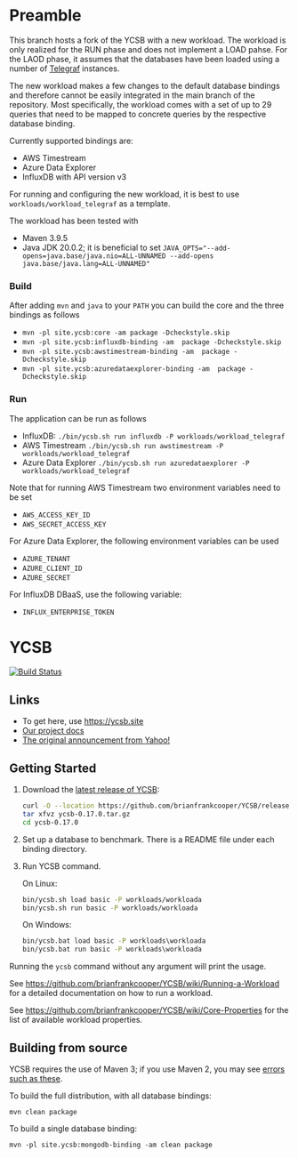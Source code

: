 <!--
Copyright (c) 2010 Yahoo! Inc., 2012 - 2016 YCSB contributors.
Copyright (c) 2024 benchANT GmbH. All rights reserved.
All rights reserved.

Licensed under the Apache License, Version 2.0 (the "License"); you
may not use this file except in compliance with the License. You
may obtain a copy of the License at

http://www.apache.org/licenses/LICENSE-2.0

Unless required by applicable law or agreed to in writing, software
distributed under the License is distributed on an "AS IS" BASIS,
WITHOUT WARRANTIES OR CONDITIONS OF ANY KIND, either express or
implied. See the License for the specific language governing
permissions and limitations under the License. See accompanying
LICENSE file.
-->

# Preamble

This branch hosts a fork of the YCSB with a new workload. The workload is only realized for the RUN phase
and does not implement a LOAD pahse. For the LAOD phase, it assumes that the databases have been loaded 
using a number of [Telegraf](https://www.influxdata.com/time-series-platform/telegraf/) instances.

The new workload makes a few changes to the default database bindings and therefore cannot be easily
integrated in the main branch of the repository. Most specifically, the workload comes with a set of 
up to 29 queries that need to be mapped to concrete queries by the respective database binding.

Currently supported bindings are:
- AWS Timestream
- Azure Data Explorer
- InfluxDB with API version v3

For running and configuring the new workload, it is best to use `workloads/workload_telegraf` as a template.

The workload has been tested with 
- Maven 3.9.5
- Java JDK 20.0.2; it is beneficial to set `JAVA_OPTS="--add-opens=java.base/java.nio=ALL-UNNAMED --add-opens java.base/java.lang=ALL-UNNAMED"`

### Build

After adding `mvn` and `java` to your `PATH` you can build the core and the three bindings as follows

* `mvn -pl site.ycsb:core -am package -Dcheckstyle.skip`
* `mvn -pl site.ycsb:influxdb-binding -am  package -Dcheckstyle.skip`
* `mvn -pl site.ycsb:awstimestream-binding -am  package -Dcheckstyle.skip`
* `mvn -pl site.ycsb:azuredataexplorer-binding -am  package -Dcheckstyle.skip`

### Run

The application can be run as follows

* InfluxDB: `./bin/ycsb.sh run influxdb -P workloads/workload_telegraf`
* AWS Timestream `./bin/ycsb.sh run awstimestream -P workloads/workload_telegraf`
* Azure Data Explorer `./bin/ycsb.sh run azuredataexplorer -P workloads/workload_telegraf`

Note that for running AWS Timestream two environment variables need to be set
- `AWS_ACCESS_KEY_ID`
- `AWS_SECRET_ACCESS_KEY`

For Azure Data Explorer, the following environment variables can be used
- `AZURE_TENANT`
- `AZURE_CLIENT_ID`
- `AZURE_SECRET`

For InfluxDB DBaaS, use the following variable:
- `INFLUX_ENTERPRISE_TOKEN`

YCSB
====================================
[![Build Status](https://travis-ci.org/brianfrankcooper/YCSB.png?branch=master)](https://travis-ci.org/brianfrankcooper/YCSB)



Links
-----
* To get here, use https://ycsb.site
* [Our project docs](https://github.com/brianfrankcooper/YCSB/wiki)
* [The original announcement from Yahoo!](https://labs.yahoo.com/news/yahoo-cloud-serving-benchmark/)

Getting Started
---------------

1. Download the [latest release of YCSB](https://github.com/brianfrankcooper/YCSB/releases/latest):

    ```sh
    curl -O --location https://github.com/brianfrankcooper/YCSB/releases/download/0.17.0/ycsb-0.17.0.tar.gz
    tar xfvz ycsb-0.17.0.tar.gz
    cd ycsb-0.17.0
    ```
    
2. Set up a database to benchmark. There is a README file under each binding 
   directory.

3. Run YCSB command. 

    On Linux:
    ```sh
    bin/ycsb.sh load basic -P workloads/workloada
    bin/ycsb.sh run basic -P workloads/workloada
    ```

    On Windows:
    ```bat
    bin/ycsb.bat load basic -P workloads\workloada
    bin/ycsb.bat run basic -P workloads\workloada
    ```

  Running the `ycsb` command without any argument will print the usage. 
   
  See https://github.com/brianfrankcooper/YCSB/wiki/Running-a-Workload
  for a detailed documentation on how to run a workload.

  See https://github.com/brianfrankcooper/YCSB/wiki/Core-Properties for 
  the list of available workload properties.


Building from source
--------------------

YCSB requires the use of Maven 3; if you use Maven 2, you may see [errors
such as these](https://github.com/brianfrankcooper/YCSB/issues/406).

To build the full distribution, with all database bindings:

    mvn clean package

To build a single database binding:

    mvn -pl site.ycsb:mongodb-binding -am clean package

